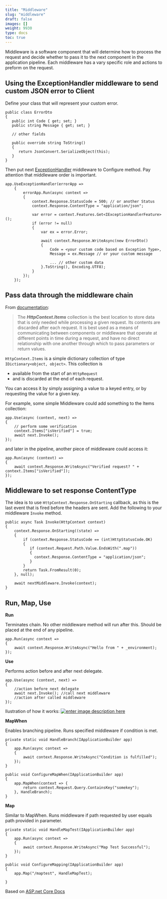 ```yaml
---
title: "Middleware"
slug: "middleware"
draft: false
images: []
weight: 9930
type: docs
toc: true
---
```


Middleware is a software component that will determine how to process the request and decide whether to pass it to the next component in the application pipeline. Each middleware has a vary specific role and actions to preform on the request.

## Using the ExceptionHandler middleware to send custom JSON error to Client
<!-- language-all: c# -->
 Define your class that will represent your custom error.

    public class ErrorDto
    {
       public int Code { get; set; }
       public string Message { get; set; }

       // other fields

       public override string ToString()
       {
          return JsonConvert.SerializeObject(this);
       }
    }

Then put next [ExceptionHandler][1] middleware to Configure method. Pay attention that middleware order is important.

    app.UseExceptionHandler(errorApp =>
        {
            errorApp.Run(async context =>
            {
                context.Response.StatusCode = 500; // or another Status 
                context.Response.ContentType = "application/json";
    
                var error = context.Features.Get<IExceptionHandlerFeature>();
                if (error != null)
                {
                    var ex = error.Error;
    
                    await context.Response.WriteAsync(new ErrorDto()
                    {
                        Code = <your custom code based on Exception Type>,
                        Message = ex.Message // or your custom message
                        
                        ... // other custom data
                    }.ToString(), Encoding.UTF8);
                }
            });
        });

  [1]: https://github.com/aspnet/Diagnostics/tree/dev/src/Microsoft.AspNetCore.Diagnostics/ExceptionHandler

## Pass data through the middleware chain
<!-- language-all: c# -->
From [documentation][1]:
> The ***HttpContext.Items*** collection is the best location to store data that is only needed while processing a given request. Its contents are discarded after each request. It is best used as a means of communicating between components or middleware that operate at different points in time during a request, and have no direct relationship with one another through which to pass parameters or return values. 

`HttpContext.Items` is a simple dictionary collection of type `IDictionary<object, object>`. This collection is
-  available from the start of an `HttpRequest` 
- and is discarded at the end of each request.

You can access it by simply assigning a value to a keyed entry, or by requesting the value for a given key.

For example, some simple Middleware could add something to the Items collection:

    app.Use(async (context, next) =>
    {
        // perform some verification
        context.Items["isVerified"] = true;
        await next.Invoke();
    });

and later in the pipeline, another piece of middleware could access it:

    app.Run(async (context) =>
    {
        await context.Response.WriteAsync("Verified request? " + context.Items["isVerified"]);
    });

  [1]: https://docs.asp.net/en/latest/fundamentals/app-state.html#httpcontext-items

## Middleware to set response ContentType
<!-- language-all: c# -->
The idea is to use `HttpContext.Response.OnStarting` callback, as this is the last event that is fired before the headers are sent. Add the following to your middleware `Invoke` method.

    public async Task Invoke(HttpContext context)
    {
        context.Response.OnStarting((state) =>
        {
            if (context.Response.StatusCode == (int)HttpStatusCode.OK)
            {
               if (context.Request.Path.Value.EndsWith(".map"))
               {
                 context.Response.ContentType = "application/json";
               }
            }          
            return Task.FromResult(0);
        }, null);
    
        await nextMiddleware.Invoke(context);
    }

## Run, Map, Use
<!-- language-all: c# -->
**Run**

Terminates chain. No other middleware method will run after this. Should be placed at the end of any pipeline.

    app.Run(async context =>
    {
        await context.Response.WriteAsync("Hello from " + _environment);
    });

**Use**

Performs action before and after next delegate.

    app.Use(async (context, next) =>
    {
        //action before next delegate
        await next.Invoke(); //call next middleware
        //action after called middleware
    });

Ilustration of how it works:
[![enter image description here][1]][1]

**MapWhen**

Enables branching pipeline. Runs specified middleware if condition is met.

    private static void HandleBranch(IApplicationBuilder app)
    {
        app.Run(async context =>
        {
            await context.Response.WriteAsync("Condition is fulfilled");
        });
    }
    
    public void ConfigureMapWhen(IApplicationBuilder app)
    {
        app.MapWhen(context => {
            return context.Request.Query.ContainsKey("somekey");
        }, HandleBranch);
    }

**Map**

Similar to MapWhen. Runs middleware if path requested by user equals path provided in parameter.

    private static void HandleMapTest(IApplicationBuilder app)
    {
        app.Run(async context =>
        {
            await context.Response.WriteAsync("Map Test Successful");
        });
    }
    
    public void ConfigureMapping(IApplicationBuilder app)
    {
        app.Map("/maptest", HandleMapTest);
    
    }

Based on [ASP.net Core Docs][2]


  [1]: http://i.stack.imgur.com/YXaaj.png
  [2]: https://docs.asp.net/en/latest/fundamentals/middleware.html#middleware

